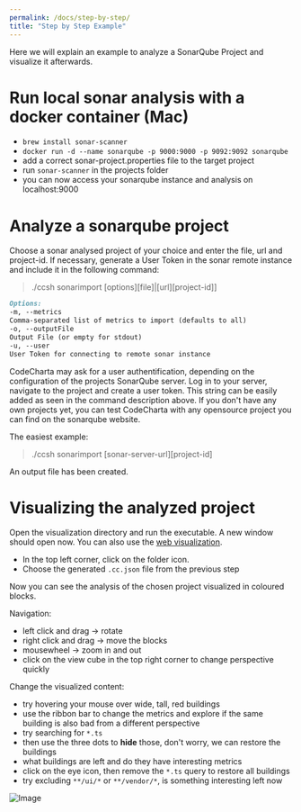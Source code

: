```yaml
---
permalink: /docs/step-by-step/
title: "Step by Step Example"
---
```


Here we will explain an example to analyze a SonarQube Project and visualize it afterwards.

# Run local sonar analysis with a docker container (Mac)

- `brew install sonar-scanner`
- `docker run -d --name sonarqube -p 9000:9000 -p 9092:9092 sonarqube`
- add a correct sonar-project.properties file to the target project
- run `sonar-scanner` in the projects folder
- you can now access your sonarqube instance and analysis on localhost:9000

# Analyze a sonarqube project

Choose a sonar analysed project of your choice and enter the file, url and project-id.
If necessary, generate a User Token in the sonar remote instance and include it in the following command:

> ./ccsh sonarimport [options][file]|[url][project-id]]

```markdown
Options:
-m, --metrics
Comma-separated list of metrics to import (defaults to all)
-o, --outputFile
Output File (or empty for stdout)
-u, --user
User Token for connecting to remote sonar instance
```

CodeCharta may ask for a user authentification, depending on the configuration of the projects SonarQube server.
Log in to your server, navigate to the project and create a user token. This string can be easily added as seen in the command description above.
If you don't have any own projects yet, you can test CodeCharta with any opensource project you can find on the sonarqube website.

The easiest example:

> ./ccsh sonarimport [sonar-server-url][project-id]

An output file has been created.

# Visualizing the analyzed project

Open the visualization directory and run the executable. A new window should open now.
You can also use the [web visualization]({{site.web_visualization_link}}).

- In the top left corner, click on the folder icon.
- Choose the generated `.cc.json` file from the previous step

Now you can see the analysis of the chosen project visualized in coloured blocks.

Navigation:

- left click and drag -> rotate
- right click and drag -> move the blocks
- mousewheel -> zoom in and out
- click on the view cube in the top right corner to change perspective quickly

Change the visualized content:

- try hovering your mouse over wide, tall, red buildings
- use the ribbon bar to change the metrics and explore if the same building is also bad from a different perspective
- try searching for `*.ts`
- then use the three dots to **hide** those, don't worry, we can restore the buildings
- what buildings are left and do they have interesting metrics
- click on the eye icon, then remove the `*.ts` query to restore all buildings
- try excluding `**/ui/*` or `**/vendor/*`, is something interesting left now

![Image]({{site.baseurl}}/assets/images/docs/step-by-step/visualization.drawio.png)
